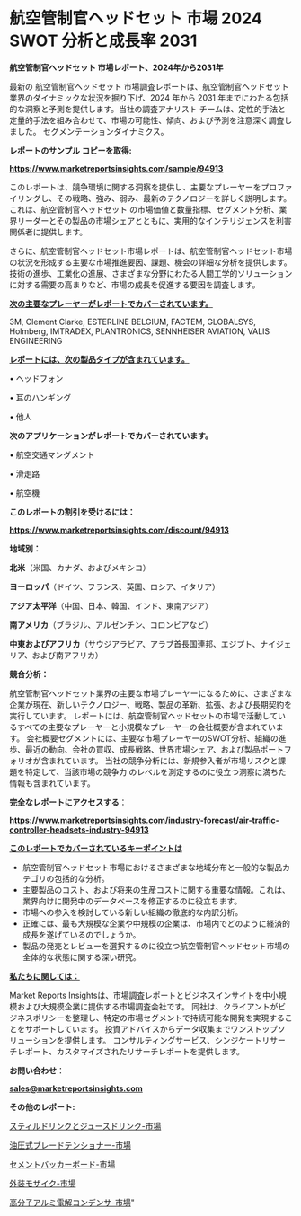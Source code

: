 # 航空管制官ヘッドセット 市場 2024 SWOT 分析と成長率 2031

<strong>航空管制官ヘッドセット 市場レポート、2024年から2031年</strong>

最新の 航空管制官ヘッドセット 市場調査レポートは、航空管制官ヘッドセット 業界のダイナミックな状況を掘り下げ、2024 年から 2031 年までにわたる包括的な洞察と予測を提供します。当社の調査アナリスト チームは、定性的手法と定量的手法を組み合わせて、市場の可能性、傾向、および予測を注意深く調査しました。 セグメンテーションダイナミクス。



<strong>レポートのサンプル コピーを取得:</strong> <a href=https://www.marketreportsinsights.com/sample/94913>

<strong><u>https://www.marketreportsinsights.com/sample/94913</u></strong></a>

このレポートは、競争環境に関する洞察を提供し、主要なプレーヤーをプロファイリングし、その戦略、強み、弱み、最新のテクノロジーを詳しく説明します。 これは、航空管制官ヘッドセット の市場価値と数量指標、セグメント分析、業界リーダーとその製品の市場シェアとともに、実用的なインテリジェンスを利害関係者に提供します。

さらに、航空管制官ヘッドセット市場レポートは、航空管制官ヘッドセット市場の状況を形成する主要な市場推進要因、課題、機会の詳細な分析を提供します。 技術の進歩、工業化の進展、さまざまな分野にわたる人間工学的ソリューションに対する需要の高まりなど、市場の成長を促進する要因を調査します。



<strong><u>次の主要なプレーヤーがレポートでカバーされています。</u></strong>

3M, Clement Clarke, ESTERLINE BELGIUM, FACTEM, GLOBALSYS, Holmberg, IMTRADEX, PLANTRONICS, SENNHEISER AVIATION, VALIS ENGINEERING



<strong><u><b>レポートには、次の製品タイプが含まれています。</b></u></strong>

• ヘッドフォン

• 耳のハンギング

• 他人



<strong><b>次のアプリケーションがレポートでカバーされています。</b></strong>

• 航空交通マングメント

• 滑走路

• 航空機



<strong><b>このレポートの割引を受けるには：</b></strong><a href=https://www.marketreportsinsights.com/discount/94913>

<strong><u>https://www.marketreportsinsights.com/discount/94913</u></strong></a>



<strong>地域別：</strong>



<strong>北米</strong>（米国、カナダ、およびメキシコ）



<strong>ヨーロッパ</strong>（ドイツ、フランス、英国、ロシア、イタリア）



<strong>アジア太平洋</strong>（中国、日本、韓国、インド、東南アジア）



<strong>南アメリカ</strong>（ブラジル、アルゼンチン、コロンビアなど）



<strong>中東およびアフリカ</strong>（サウジアラビア、アラブ首長国連邦、エジプト、ナイジェリア、および南アフリカ）



<strong>競合分析：</strong>

航空管制官ヘッドセット業界の主要な市場プレーヤーになるために、さまざまな企業が現在、新しいテクノロジー、戦略、製品の革新、拡張、および長期契約を実行しています。 レポートには、航空管制官ヘッドセットの市場で活動しているすべての主要なプレーヤーと小規模なプレーヤーの会社概要が含まれています。 会社概要セグメントには、主要な市場プレーヤーのSWOT分析、組織の進歩、最近の動向、会社の買収、成長戦略、世界市場シェア、および製品ポートフォリオが含まれています。 当社の競争分析には、新規参入者が市場リスクと課題を特定して、当該市場の競争力 のレベルを測定するのに役立つ洞察に満ちた情報も含まれています。



<strong>完全なレポートにアクセスする</strong>：

<a href=https://www.marketreportsinsights.com/industry-forecast/air-traffic-controller-headsets-industry-94913>

<strong><u>https://www.marketreportsinsights.com/industry-forecast/air-traffic-controller-headsets-industry-94913</u></strong></a>



<strong><u><b>このレポートでカバーされているキーポイントは</b></u></strong>
<ul>
  <li>航空管制官ヘッドセット市場におけるさまざまな地域分布と一般的な製品カテゴリの包括的な分析。</li>
  <li>主要製品のコスト、および将来の生産コストに関する重要な情報。これは、業界向けに開発中のデータベースを修正するのに役立ちます。</li>
  <li>市場への参入を検討している新しい組織の徹底的な内訳分析。</li>
  <li>正確には、最も大規模な企業や中規模の企業は、市場内でどのように経済的成長を遂げているのでしょうか。</li>
  <li>製品の発売とレビューを選択するのに役立つ航空管制官ヘッドセット市場の全体的な状態に関する深い研究。</li>
</ul>


<strong><u><b>私たちに関しては：</b></u></strong>

Market Reports Insightsは、市場調査レポートとビジネスインサイトを中小規模および大規模企業に提供する市場調査会社です。 同社は、クライアントがビジネスポリシーを整理し、特定の市場セグメントで持続可能な開発を実現することをサポートしています。 投資アドバイスからデータ収集までワンストップソリューションを提供します。 コンサルティングサービス、シンジケートリサーチレポート、カスタマイズされたリサーチレポートを提供します。



<strong><b>お問い合わせ</b></strong>：

<a href=mailto:sales@marketreportsinsights.com>

<strong><u>sales@marketreportsinsights.com</u></strong></a>



<strong>その他のレポート:</strong>

<a href=https://www.linkedin.com/pulse/スティルドリンクとジュースドリンク-市場-2023-最新の-cagr-jpv3f/>スティルドリンクとジュースドリンク-市場</a>

<a href=https://www.linkedin.com/pulse/油圧式ブレードテンショナー-市場-2023-最新の-cagr-および成長分析-t1hzf/>油圧式ブレードテンショナー-市場</a>

<a href=https://www.linkedin.com/pulse/セメントバッカーボード-市場-2030-年までの需要に焦点を当てた-2023-ftwaf/>セメントバッカーボード-市場</a>

<a href=https://www.linkedin.com/pulse/外装モザイク-市場-2023-総利益と主要ベンダー-2030-analytics-achievers-24-analysis-kxirf/>外装モザイク-市場</a>

<a href=https://www.linkedin.com/pulse/高分子アルミ電解コンデンサ-市場-2023-競争分析と事業成長-2030-market-tribunal-nuevf/>高分子アルミ電解コンデンサ-市場</a>"
